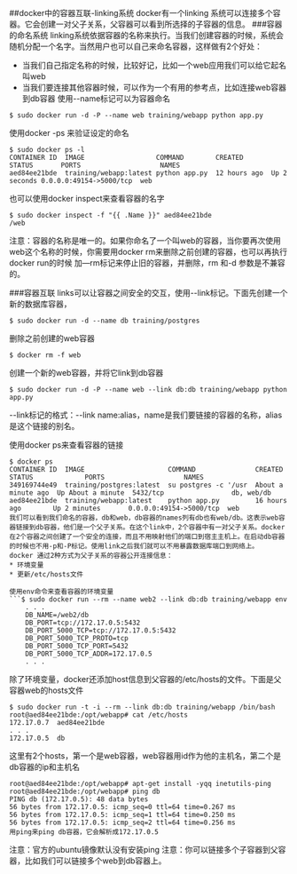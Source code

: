 ##docker中的容器互联-linking系统
docker有一个linking 系统可以连接多个容器。它会创建一对父子关系，父容器可以看到所选择的子容器的信息。
###容器的命名系统
linking系统依据容器的名称来执行。当我们创建容器的时候，系统会随机分配一个名字。当然用户也可以自己来命名容器，这样做有2个好处：
* 当我们自己指定名称的时候，比较好记，比如一个web应用我们可以给它起名叫web
* 当我们要连接其他容器时候，可以作为一个有用的参考点，比如连接web容器到db容器
使用--name标记可以为容器命名
```
$ sudo docker run -d -P --name web training/webapp python app.py
```
使用docker -ps 来验证设定的命名
```
$ sudo docker ps -l
CONTAINER ID  IMAGE                  COMMAND        CREATED       STATUS       PORTS                    NAMES
aed84ee21bde  training/webapp:latest python app.py  12 hours ago  Up 2 seconds 0.0.0.0:49154->5000/tcp  web
```
也可以使用docker inspect来查看容器的名字
```
$ sudo docker inspect -f "{{ .Name }}" aed84ee21bde
/web
```
注意：容器的名称是唯一的。如果你命名了一个叫web的容器，当你要再次使用web这个名称的时候，你需要用docker
rm来删除之前创建的容器，也可以再执行docker run的时候 加—rm标记来停止旧的容器，并删除，rm 和-d 参数是不兼容的。

###容器互联
links可以让容器之间安全的交互，使用--link标记。下面先创建一个新的数据库容器，
```
$ sudo docker run -d --name db training/postgres
```
删除之前创建的web容器
```
$ docker rm -f web
```
创建一个新的web容器，并将它link到db容器
```
$ sudo docker run -d -P --name web --link db:db training/webapp python app.py
```
--link标记的格式：--link name:alias，name是我们要链接的容器的名称，alias是这个链接的别名。

使用docker ps来查看容器的链接
```
$ docker ps
CONTAINER ID  IMAGE                     COMMAND               CREATED             STATUS             PORTS                    NAMES
349169744e49  training/postgres:latest  su postgres -c '/usr  About a minute ago  Up About a minute  5432/tcp                 db, web/db
aed84ee21bde  training/webapp:latest    python app.py         16 hours ago        Up 2 minutes       0.0.0.0:49154->5000/tcp  web
我们可以看到我们命名的容器，db和web，db容器的names列有db也有web/db。这表示web容器链接到db容器，他们是一个父子关系。在这个link中，2个容器中有一对父子关系。docker在2个容器之间创建了一个安全的连接，而且不用映射他们的端口到宿主主机上。在启动db容器的时候也不用-p和-P标记。使用link之后我们就可以不用暴露数据库端口到网络上。
docker 通过2种方式为父子关系的容器公开连接信息：
* 环境变量
* 更新/etc/hosts文件

使用env命令来查看容器的环境变量
```$ sudo docker run --rm --name web2 --link db:db training/webapp env
    . . .
    DB_NAME=/web2/db
    DB_PORT=tcp://172.17.0.5:5432
    DB_PORT_5000_TCP=tcp://172.17.0.5:5432
    DB_PORT_5000_TCP_PROTO=tcp
    DB_PORT_5000_TCP_PORT=5432
    DB_PORT_5000_TCP_ADDR=172.17.0.5
    . . .
```
除了环境变量，docker还添加host信息到父容器的/etc/hosts的文件。下面是父容器web的hosts文件
```
$ sudo docker run -t -i --rm --link db:db training/webapp /bin/bash
root@aed84ee21bde:/opt/webapp# cat /etc/hosts
172.17.0.7  aed84ee21bde
. . .
172.17.0.5  db
```
这里有2个hosts，第一个是web容器，web容器用id作为他的主机名，第二个是db容器的ip和主机名
```
root@aed84ee21bde:/opt/webapp# apt-get install -yqq inetutils-ping
root@aed84ee21bde:/opt/webapp# ping db
PING db (172.17.0.5): 48 data bytes
56 bytes from 172.17.0.5: icmp_seq=0 ttl=64 time=0.267 ms
56 bytes from 172.17.0.5: icmp_seq=1 ttl=64 time=0.250 ms
56 bytes from 172.17.0.5: icmp_seq=2 ttl=64 time=0.256 ms
用ping来ping db容器，它会解析成172.17.0.5
```
注意：官方的ubuntu镜像默认没有安装ping
注意：你可以链接多个子容器到父容器，比如我们可以链接多个web到db容器上。
